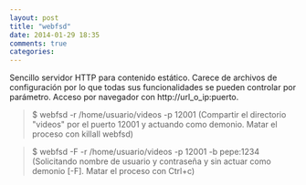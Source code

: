 ```yaml
---
layout: post
title: "webfsd"
date: 2014-01-29 18:35
comments: true
categories: 
---
```

Sencillo servidor HTTP para contenido estático. Carece de archivos de configuración por lo que todas sus funcionalidades se pueden controlar por parámetro. Acceso por navegador con http://url_o_ip:puerto.

>$ webfsd -r /home/usuario/videos -p 12001 (Compartir el directorio "videos" por el puerto 12001 y actuando como demonio. Matar el proceso con killall webfsd) 

>$ webfsd -F -r /home/usuario/videos -p 12001 -b pepe:1234 (Solicitando nombre de usuario y contraseña y sin actuar como demonio [-F]. Matar el proceso con Ctrl+c)

